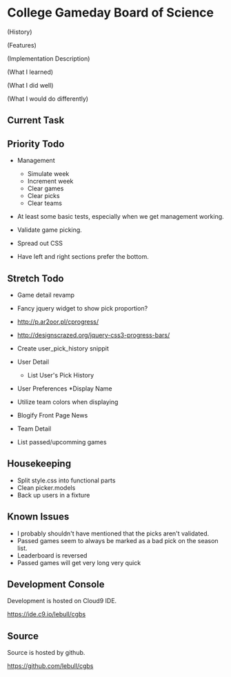 College Gameday Board of Science
================================

(History)

(Features)

(Implementation Description)

(What I learned)

(What I did well)

(What I would do differently)


Current Task
------------


Priority Todo
-------------

* Management
  * Simulate week
  * Increment week
  * Clear games
  * Clear picks
  * Clear teams

* At least some basic tests, especially when we get management working.

* Validate game picking.

* Spread out CSS

* Have left and right sections prefer the bottom.

Stretch Todo
------------

* Game detail revamp
* Fancy jquery widget to show pick proportion?
 * http://p.ar2oor.pl/cprogress/
 * http://designscrazed.org/jquery-css3-progress-bars/

* Create user_pick_history snippit

* User Detail
  * List User's Pick History

* User Preferences
    *Display Name

* Utilize team colors when displaying
* Blogify Front Page News 

* Team Detail
 * List passed/upcomming games
 
Housekeeping
------------
* Split style.css into functional parts
* Clean picker.models
* Back up users in a fixture

Known Issues
------------
* I probably shouldn't have mentioned that the picks aren't validated.
* Passed games seem to always be marked as a bad pick on the season list.
* Leaderboard is reversed
* Passed games will get very long very quick

Development Console
-------------------

Development is hosted on Cloud9 IDE.

https://ide.c9.io/lebull/cgbs

Source
------

Source is hosted by github.

https://github.com/lebull/cgbs

